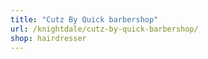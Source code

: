 ```yaml
---
title: "Cutz By Quick barbershop"
url: /knightdale/cutz-by-quick-barbershop/
shop: hairdresser
---
```

